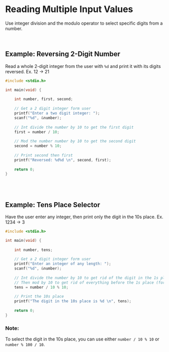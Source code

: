 # Reading Multiple Input Values

Use integer division and the modulo operator to select specific digits from a number.

<br>

## Example: Reversing 2-Digit Number

Read a whole 2-digit integer from the user with `%d` and print it with its digits reversed. Ex. 12 -> 21

 
```c
#include <stdio.h>

int main(void) {
    
    int number, first, second;
    
    // Get a 2 digit integer form user
    printf("Enter a two digit integer: ");
    scanf("%d", &number);
    
    // Int divide the number by 10 to get the first digit
    first = number / 10;
    
    // Mod the number number by 10 to get the second digit
    second = number % 10;
    
    // Print second then first
    printf("Reversed: %d%d \n", second, first);
    
    return 0;
}
```

<br>

<br>

## Example: Tens Place Selector

Have the user enter any integer, then print only the digit in the 10s place. Ex. 1234 -> 3
 
```c
#include <stdio.h>

int main(void) {
    
    int number, tens;
    
    // Get a 2 digit integer form user
    printf("Enter an integer of any length: ");
    scanf("%d", &number);
    
    // Int divide the number by 10 to get rid of the digit in the 1s place
    // Then mod by 10 to get rid of everything before the 1s place (formerly the 10s place)
    tens = number / 10 % 10;
    
    // Print the 10s place
    printf("The digit in the 10s place is %d \n", tens);
    
    return 0;
}
```

### Note: 

To select the digit in the 10s place, you can use either `number / 10 % 10` or `number % 100 / 10`.

<br>
